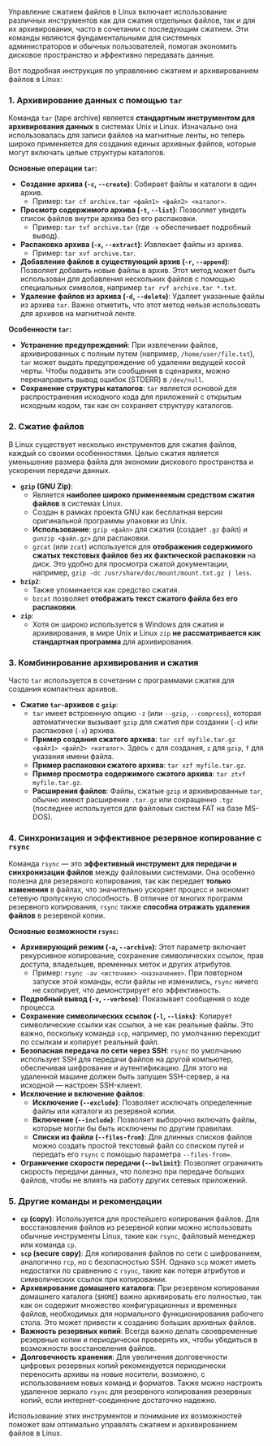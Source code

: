 Управление сжатием файлов в Linux включает использование различных инструментов как для сжатия отдельных файлов, так и для их архивирования, часто в сочетании с последующим сжатием. Эти команды являются фундаментальными для системных администраторов и обычных пользователей, помогая экономить дисковое пространство и эффективно передавать данные.

Вот подробная инструкция по управлению сжатием и архивированием файлов в Linux:

### 1. Архивирование данных с помощью `tar`

Команда `tar` (tape archive) является **стандартным инструментом для архивирования данных** в системах Unix и Linux. Изначально она использовалась для записи файлов на магнитные ленты, но теперь широко применяется для создания единых архивных файлов, которые могут включать целые структуры каталогов.

**Основные операции `tar`:**
*   **Создание архива (`-c`, `--create`)**: Собирает файлы и каталоги в один архив.
    *   Пример: `tar cf archive.tar <файл1> <файл2> <каталог>`.
*   **Просмотр содержимого архива (`-t`, `--list`)**: Позволяет увидеть список файлов внутри архива без его распаковки.
    *   Пример: `tar tvf archive.tar` (где `-v` обеспечивает подробный вывод).
*   **Распаковка архива (`-x`, `--extract`)**: Извлекает файлы из архива.
    *   Пример: `tar xvf archive.tar`.
*   **Добавление файлов в существующий архив (`-r`, `--append`)**: Позволяет добавить новые файлы в архив. Этот метод может быть использован для добавления нескольких файлов с помощью специальных символов, например `tar rvf archive.tar *.txt`.
*   **Удаление файлов из архива (`-d`, `--delete`)**: Удаляет указанные файлы из архива `tar`. Важно отметить, что этот метод нельзя использовать для архивов на магнитной ленте.

**Особенности `tar`:**
*   **Устранение предупреждений**: При извлечении файлов, архивированных с полным путем (например, `/home/user/file.txt`), `tar` может выдать предупреждение об удалении ведущей косой черты. Чтобы подавить эти сообщения в сценариях, можно перенаправить вывод ошибок (STDERR) в `/dev/null`.
*   **Сохранение структуры каталогов**: `tar` является основой для распространения исходного кода для приложений с открытым исходным кодом, так как он сохраняет структуру каталогов.

### 2. Сжатие файлов

В Linux существует несколько инструментов для сжатия файлов, каждый со своими особенностями. Целью сжатия является уменьшение размера файла для экономии дискового пространства и ускорения передачи данных.

*   **`gzip` (GNU Zip)**:
    *   Является **наиболее широко применяемым средством сжатия файлов** в системах Linux.
    *   Создан в рамках проекта GNU как бесплатная версия оригинальной программы упаковки из Unix.
    *   **Использование**: `gzip <файл>` для сжатия (создает `.gz` файл) и `gunzip <файл.gz>` для распаковки.
    *   `gzcat` (или `zcat`) используется для **отображения содержимого сжатых текстовых файлов без их фактической распаковки** на диск. Это удобно для просмотра сжатой документации, например, `gzip -dc /usr/share/doc/mount/mount.txt.gz | less`.
*   **`bzip2`**:
    *   Также упоминается как средство сжатия.
    *   `bzcat` позволяет **отображать текст сжатого файла без его распаковки**.
*   **`zip`**:
    *   Хотя он широко используется в Windows для сжатия и архивирования, в мире Unix и Linux `zip` **не рассматривается как стандартная программа** для архивирования.

### 3. Комбинирование архивирования и сжатия

Часто `tar` используется в сочетании с программами сжатия для создания компактных архивов.

*   **Сжатие `tar`-архивов с `gzip`**:
    *   `tar` имеет встроенную опцию `-z` (или `--gzip`, `--compress`), которая автоматически вызывает `gzip` для сжатия при создании (`-c`) или распаковке (`-x`) архива.
    *   **Пример создания сжатого архива**: `tar czf myfile.tar.gz <файл1> <файл2> <каталог>`. Здесь `c` для создания, `z` для `gzip`, `f` для указания имени файла.
    *   **Пример распаковки сжатого архива**: `tar xzf myfile.tar.gz`.
    *   **Пример просмотра содержимого сжатого архива**: `tar ztvf myfile.tar.gz`.
    *   **Расширения файлов**: Файлы, сжатые `gzip` и архивированные `tar`, обычно имеют расширение `.tar.gz` или сокращенно `.tgz` (последнее используется для файловых систем FAT на базе MS-DOS).

### 4. Синхронизация и эффективное резервное копирование с `rsync`

Команда `rsync` — это **эффективный инструмент для передачи и синхронизации файлов** между файловыми системами. Она особенно полезна для резервного копирования, так как передает **только изменения** в файлах, что значительно ускоряет процесс и экономит сетевую пропускную способность. В отличие от многих программ резервного копирования, `rsync` также **способна отражать удаления файлов** в резервной копии.

**Основные возможности `rsync`:**
*   **Архивирующий режим (`-a`, `--archive`)**: Этот параметр включает рекурсивное копирование, сохранение символических ссылок, прав доступа, владельцев, временных меток и других атрибутов.
    *   Пример: `rsync -av <источник> <назначение>`. При повторном запуске этой команды, если файлы не изменились, `rsync` ничего не скопирует, что демонстрирует его эффективность.
*   **Подробный вывод (`-v`, `--verbose`)**: Показывает сообщения о ходе процесса.
*   **Сохранение символических ссылок (`-l`, `--links`)**: Копирует символические ссылки как ссылки, а не как реальные файлы. Это важно, поскольку команда `scp`, например, по умолчанию переходит по ссылкам и копирует реальный файл.
*   **Безопасная передача по сети через SSH**: `rsync` по умолчанию использует SSH для передачи файлов на другой компьютер, обеспечивая шифрование и аутентификацию. Для этого на удаленной машине должен быть запущен SSH-сервер, а на исходной — настроен SSH-клиент.
*   **Исключение и включение файлов**:
    *   **Исключение (`--exclude`)**: Позволяет исключать определенные файлы или каталоги из резервной копии.
    *   **Включение (`--include`)**: Позволяет выборочно включать файлы, которые могли бы быть исключены по другим правилам.
    *   **Списки из файла (`--files-from`)**: Для длинных списков файлов можно создать простой текстовый файл со списком путей и передать его `rsync` с помощью параметра `--files-from=`.
*   **Ограничение скорости передачи (`--bwlimit`)**: Позволяет ограничить скорость передачи данных, что полезно при передаче больших файлов, чтобы не влиять на работу других сетевых приложений.

### 5. Другие команды и рекомендации

*   **`cp` (copy)**: Используется для простейшего копирования файлов. Для восстановления файлов из резервной копии можно использовать обычные инструменты Linux, такие как `rsync`, файловый менеджер или команда `cp`.
*   **`scp` (secure copy)**: Для копирования файлов по сети с шифрованием, аналогично `rcp`, но с безопасностью SSH. Однако `scp` может иметь недостатки по сравнению с `rsync`, такие как потеря атрибутов и символических ссылок при копировании.
*   **Архивирование домашнего каталога**: При резервном копировании домашнего каталога (`$HOME`) важно архивировать его полностью, так как он содержит множество конфигурационных и временных файлов, необходимых для нормального функционирования рабочего стола. Это может привести к созданию больших архивных файлов.
*   **Важность резервных копий**: Всегда важно делать своевременные резервные копии и периодически проверять их, чтобы убедиться в возможности восстановления файлов.
*   **Долговечность хранения**: Для увеличения долговечности цифровых резервных копий рекомендуется периодически переносить архивы на новые носители, возможно, с использованием новых команд и форматов. Также можно настроить удаленное зеркало `rsync` для резервного копирования резервных копий, если интернет-соединение достаточно надежно.

Использование этих инструментов и понимание их возможностей поможет вам оптимально управлять сжатием и архивированием файлов в Linux.